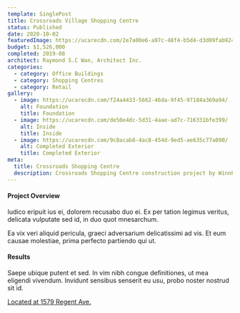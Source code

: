 ```yaml
---
template: SinglePost
title: Crossroads Village Shopping Centre
status: Published
date: 2020-10-02
featuredImage: https://ucarecdn.com/2e7a00e6-a97c-48f4-b5d4-d3d09fab9244/
budget: $1,526,000
completed: 2019-08
architect: Raymond S.C Wan, Architect Inc.
categories:
  - category: Office Buildings
  - category: Shopping Centres
  - category: Retail
gallery:
  - image: https://ucarecdn.com/f24a4433-5662-46da-9f45-97184a369a94/
    alt: Foundation
    title: Foundation
  - image: https://ucarecdn.com/de50e4dc-5d31-4aae-ad7c-716331bfe399/
    alt: Inside
    title: Inside
  - image: https://ucarecdn.com/9c8acab8-4ac8-454d-9ed5-ae635c77a090/
    alt: Completed Exterior
    title: Completed Exterior
meta:
  title: Crossroads Shopping Centre
  description: Crossroads Shopping Centre construction project by WinnPro Construction
---
```

#### Project Overview

Iudico eripuit ius ei, dolorem recusabo duo ei. Ex per tation legimus veritus, delicata vulputate sed id, in duo quot mnesarchum.

Ea vix veri aliquid pericula, graeci adversarium delicatissimi ad vis. Et eum causae molestiae, prima perfecto partiendo qui ut.

#### Results

 Saepe ubique putent et sed. In vim nibh congue definitiones, ut mea eligendi vivendum. Invidunt sensibus senserit eu usu, probo noster nostrud sit id.

[Located at 1579 Regent Ave.](https://www.google.com/maps/place/1579+Regent+Ave+W,+Winnipeg,+MB+R2C+3B3/data=!4m2!3m1!1s0x52ea70ba2b1e0d71:0xf430c80447ca908f?sa=X&ved=2ahUKEwiktOPQx7zsAhWGvZ4KHTNpDxYQ8gEwAHoECAsQAQ)
